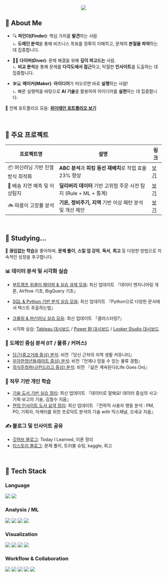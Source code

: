 <!-- Header -->
<div align="center">
  <img src="https://capsule-render.vercel.app/api?type=waving&color=gradient&height=280&section=header&text=안녕하세요,%20데이터%20분석가%20위이태인입니다!&fontSize=35&fontAlignY=40" />
</div>

<!-- Body -->
<div>

## 👋 About Me

- 🔍 **파인더(Finder)**: 핵심 가치를 **발견**하는 사람.  
  ㄴ **도메인 분석**을 통해 비즈니스 목표를 정확히 이해하고, 문제의 **본질을 파악**하는 데 집중합니다.

- 🏄‍♂️ **다이버(Diver)**: 문제 해결을 위해 **깊이 파고드는** 사람.  
  ㄴ **비교 분석**을 통해 문제를 **다각도에서 접근**하고, 탁월한 **인사이트**를 도출하는 데 집중합니다.

- 🛠️💻 **메이커(Maker)**: **아이디어**가 떠오르면 바로 **실행**하는 사람!  
  ㄴ 빠른 실행력을 바탕으로 **AI 기술**을 활용하여 아이디어를 **실현**하는 데 집중합니다.

📌 전체 포트폴리오 모음: [**위이태인 포트폴리오 보기**](https://your-notion-link.com)

<br/>

## 📁 주요 프로젝트

| 프로젝트명 | 설명 | 링크 |
|------------|------|------|
| 📦 머신러닝 기반 진열 방식 최적화 | **ABC 분석**과 **피킹 동선 재배치**로 작업 효율 23% 향상 | [보기](https://github.com/your-id/project_shelving_optimization) |
| 🚚 배송 지연 예측 및 이상탐지 | **딜리버리 데이터** 기반 고위험 주문 사전 탐지 (Rule + ML + 통계) | [보기](https://github.com/your-id/project_delay_anomaly_detection) |
| 🚲 따릉이 고장률 분석 | **기온, 정비주기, 지역** 기반 이상 패턴 분석 및 개선 제안 | [보기](https://github.com/your-id/project_bike_failure_analysis) |

<br/>

## 🧪 Studying...
🌱 **끊임없는 학습**을 좋아하며, **문제 풀이**, **스킬 업 강의**, **독서**, **회고** 등 다양한 방법으로 지속적인 성장을 추구합니다.

### 📊 데이터 분석 및 시각화 실습

- [부트캠프 위클리 페이퍼 & 실습 과제 모음](https://github.com/your-id/bootcamp-assignments): 최신 업데이트 『데이터 엔지니어링 개론, Airflow 기초, BigQuery 기초』  
- [SQL & Python 기반 분석 실습 모음](https://github.com/your-id/sql-python-practice): 최신 업데이트 『Python으로 다양한 문서에서 텍스트 추출하는법』  

- [크롤링 & 머신러닝 실습 모음](https://github.com/your-id/ml-study): 최신 업데이트 『클러스터링?』

- 시각화 실습: [Tableau 대시보드](https://github.com/your-id/tableau-dashboard) / [Power BI 대시보드](https://github.com/your-id/powerbi-report) / [Looker Studio 대시보드](https://github.com/your-id/looker-demo)

### 🏪 도메인 중심 분석 (IT / 물류 / 커머스)

- [당근(중고거래 중심) 분석](https://github.com/your-id/project_fulfillment_pattern): 비전『당신 근처의 지역 생활 커뮤니티』  
- [우아한청년들(B마트 중심) 분석](https://github.com/your-id/project_manager_performance): 비전『언제나 믿을 수 읻는 물류 경험』
- [의식주컴퍼니(런드리고 중심) 분석](https://github.com/your-id/project_scm_kpi_anomaly): 비전 『삶은 계속된다(Life Goes ​On)』

### 📘 직무 기반 개인 학습 

- [기술 도서 기반 실습 정리](https://github.com/your-id/book-retail-analysis): 최신 업데이트 『데이터로 말해요! 데이터 중심의 사고·기획·보고의 기술, 김철수 지음』
- [현업 인사이트 도서 요약 정리](https://github.com/your-id/book-logistics-insights): 최신 업데이트 『전략적 사용자 행동 분석 : PM, PO, 기획자, 마케터를 위한 프로덕트 분석의 기술 with 믹스패널, 오세규 지음』

### ✍️ 블로그 및 인사이트 공유

- [깃허브 블로그](https://tildawi.github.io/): Today I Learned, 이론 정리
- [티스토리 블로그](https://tildawi.tistory.com/): 문제 풀이, 트러블 슈팅, kaggle, 회고

<br/>

## 🧱 Tech Stack

### Language  
<img src="https://img.shields.io/badge/Python-3776AB?style=flat-square&logo=Python&logoColor=white"/>
<img src="https://img.shields.io/badge/SQL-4479A1?style=flat-square&logo=MySQL&logoColor=white"/>

<br/>

### Analysis / ML  
<img src="https://img.shields.io/badge/Pandas-150458?style=flat-square&logo=pandas&logoColor=white"/>
<img src="https://img.shields.io/badge/Numpy-013243?style=flat-square&logo=numpy&logoColor=white"/>
<img src="https://img.shields.io/badge/Scikit--Learn-F7931E?style=flat-square&logo=scikit-learn&logoColor=white"/>
<img src="https://img.shields.io/badge/XGBoost-FF6600?style=flat-square&logo=xgboost&logoColor=white"/>

<br/>

### Visualization  
<img src="https://img.shields.io/badge/Tableau-E97627?style=flat-square&logo=Tableau&logoColor=white"/>
<img src="https://img.shields.io/badge/Power%20BI-F2C811?style=flat-square&logo=PowerBI&logoColor=white"/>
<img src="https://img.shields.io/badge/Looker%20Studio-4285F4?style=flat-square&logo=Looker&logoColor=white"/>
<img src="https://img.shields.io/badge/Redash-FF5C57?style=flat-square&logo=redash&logoColor=white"/>

<br/>

### Workflow & Collaboration  
<img src="https://img.shields.io/badge/Airflow-017CEE?style=flat-square&logo=apache-airflow&logoColor=white"/>
<img src="https://img.shields.io/badge/Slack-4A154B?style=flat-square&logo=Slack&logoColor=white"/>
<img src="https://img.shields.io/badge/Notion-000000?style=flat-square&logo=Notion&logoColor=white"/>
<img src="https://img.shields.io/badge/Jira-0052CC?style=flat-square&logo=Jira&logoColor=white"/>
<img src="https://img.shields.io/badge/GitHub-181717?style=flat-square&logo=GitHub&logoColor=white"/>

<br/><br/>

</div>
